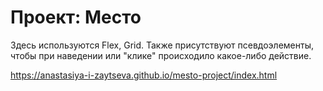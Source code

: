 # Проект: Место



Здесь используются Flex, Grid. Также присутствуют псевдоэлементы, чтобы при наведении или "клике" происходило какое-либо действие.




https://anastasiya-i-zaytseva.github.io/mesto-project/index.html
